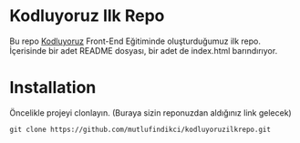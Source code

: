 # Kodluyoruz Ilk Repo

Bu repo [Kodluyoruz](https://www.kodluyoruz.org/) Front-End Eğitiminde oluşturduğumuz ilk repo. İçerisinde bir adet README dosyası, bir adet de index.html barındırıyor.

# Installation
Öncelikle projeyi clonlayın. (Buraya sizin reponuzdan aldığınız link gelecek)

```
git clone https://github.com/mutlufindikci/kodluyoruzilkrepo.git

```